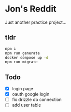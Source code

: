 # Jon's Reddit

Just another practice project...

## tldr

```bash
npm i
npm run generate
docker compose up -d
npm run migrate
```

## Todo

- [x] login page
- [x] oauth google login
- [ ] fix drizzle db connection
- [ ] add user table
